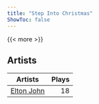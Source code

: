 ```yaml
---
title: "Step Into Christmas"
ShowToc: false
---
```


{{< more >}}

## Artists
Artists | Plays 
----- | -----: 
[Elton John](/artists/elton-john-5041) | 18

